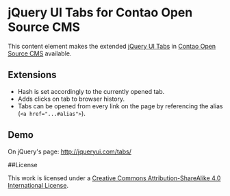 # jQuery UI Tabs for Contao Open Source CMS

This content element makes the extended [jQuery UI Tabs](https://github.com/jquery/jquery-ui) in [Contao Open Source CMS](https://contao.org) available. 

## Extensions

- Hash is set accordingly to the currently opened tab.
- Adds clicks on tab to browser history.
- Tabs can be opened from every link on the page by referencing the alias (`<a href="...#alias">`).

## Demo

On jQuery's page: http://jqueryui.com/tabs/

##License

This work is licensed under a [Creative Commons Attribution-ShareAlike 4.0 International License](http://creativecommons.org/licenses/by-sa/4.0/).
